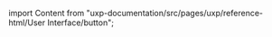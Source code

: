 
import Content from "uxp-documentation/src/pages/uxp/reference-html/User Interface/button";

<Content query="product=photoshop"/>
